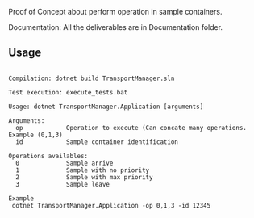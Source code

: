 Proof of Concept about perform operation in sample containers.

Documentation: All the deliverables are in Documentation folder.

## Usage

```

Compilation: dotnet build TransportManager.sln

Test execution: execute_tests.bat

Usage: dotnet TransportManager.Application [arguments]

Arguments:
  op          	Operation to execute (Can concate many operations. Example (0,1,3)
  id			Sample container identification
  
Operations availables:
  0				Sample arrive
  1				Sample with no priority
  2				Sample with max priority
  3				Sample leave
  
Example
 dotnet TransportManager.Application -op 0,1,3 -id 12345
